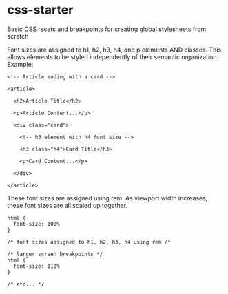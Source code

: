 # css-starter

Basic CSS resets and breakpoints for creating global stylesheets from scratch

Font sizes are assigned to h1, h2, h3, h4, and p elements AND classes. This allows elements to be styled independently of their semantic organization. Example:

```
<!-- Article ending with a card -->

<article>

  <h2>Article Title</h2>

  <p>Article Content...</p>

  <div class="card">

    <!-- h3 element with h4 font size -->

    <h3 class="h4">Card Title</h3>

    <p>Card Content...</p>

  </div>

</article>
```

These font sizes are assigned using rem. As viewport width increases, these font sizes are all scaled up together.

```
html {
  font-size: 100%
}

/* font sizes assigned to h1, h2, h3, h4 using rem /*

/* larger screen breakpoints */
html {
  font-size: 110%
}

/* etc... */
```

